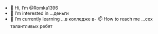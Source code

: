 - 👋 Hi, I’m @Romka1396
- 👀 I’m interested in ...деньги 
- 🌱 I’m currently learning ...в колледже 
в- 📫 How to reach me ...сех талантливых ребят 

<!---
Romka1396/Romka1396 is a ✨ special ✨ repository because its `README.md` (this file) appears on your GitHub profile.
You can click the Preview link to take a look at your changes.
--->
